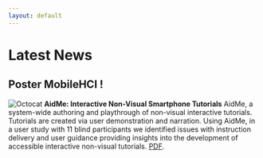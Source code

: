 ```yaml
---
layout: default
---
```

# Latest News

## Poster MobileHCI !
![Octocat](https://github.com/AndreFPRodrigues/home/blob/master/img/posterMobile.png) 
**AidMe: Interactive Non-Visual Smartphone Tutorials**
AidMe, a system-wide authoring and playthrough of non-visual interactive tutorials. Tutorials are created via user demonstration and narration. Using AidMe, in a user study with 11 blind participants we identified issues with instruction delivery and user guidance providing insights into the development of accessible interactive non-visual tutorials.
[PDF](./https://github.com/AndreFPRodrigues/home/tree/master/pub/mobilehci18_aidme.pdf).






